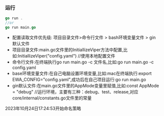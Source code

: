 ### 运行
```go
go run .
//or
go run main.go
```
- 配置读取文件优先级: 项目目录文件>命令行文件 > bash环境变量文件 > gin默认文件
- 项目目录文件:main.go文件里的InitiallizeViper方法中配置,比如:InitiallizeViper("config.yaml") //使用本地配置文件
- 命令行文件:在终端执行go run main.go -c 文件名,比如:go run main.go -c config.yaml
- base环境变量文件:在自己电脑设置环境变量,比如:mac在终端执行:export EWA_CONFIG="config.yaml",成功后在自己项目运行:go run main.go
- gin默认文件:在main.go文件里的AppMode变量里赋值,比如:const AppMode = "debug" //运行环境，主要有三种：debug、test、release,对应core/internal/constants.go文件里的常量


2023年10月24日17:24:53开始命名策略